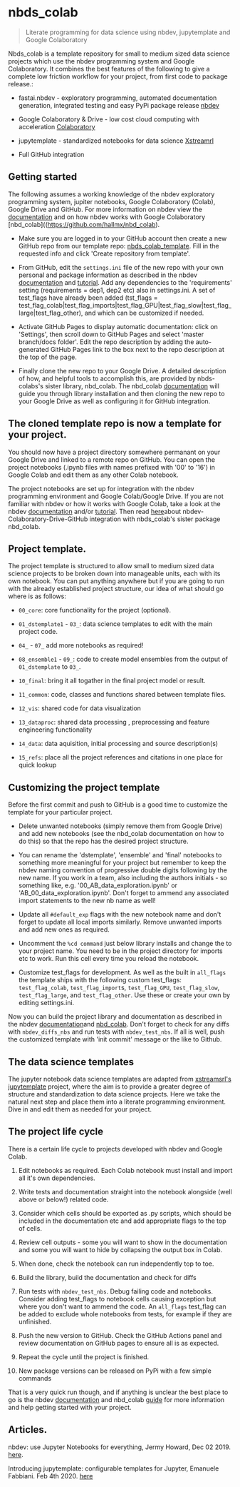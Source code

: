 # nbds_colab
> Literate programming for data science using nbdev, jupytemplate and Google Colaboratory


Nbds_colab is a template repository for small to medium sized data science projects which use the nbdev programming system and Google Colaboratory. It combines the best features of the following to give a complete low friction workflow for your project, from first code to package release.:

* fastai.nbdev - exploratory programming, automated documentation generation, integrated testing and easy PyPi package release [nbdev](https://github.com/fastai/nbdev//) 

* Google Colaboratory & Drive - low cost cloud computing with acceleration [Colaboratory](https://colab.research.google.com/)

* jupytemplate - standardized notebooks for data science [Xstreamrl](https://github.com/xtreamsrl/jupytemplate)

* Full GitHub integration


## Getting started

The following assumes a working knowledge of the nbdev exploratory programming system, jupiter notebooks, Google Colaboratory (Colab), Google Drive and GitHub. For more information on nbdev view the [documentation](http://nbdev.fast.ai/) and on how nbdev works with Google Colaboratory [nbd_colab]((https://github.com/hallmx/nbd_colab).

* Make sure you are logged in to your GitHub account then create a new GitHub repo from our template repo:  [nbds_colab_template](https://github.com/hallmx/nbds_colab/generate). Fill in the requested info and click 'Create repository from template'. 

* From GitHub, edit the `settings.ini` file of the new repo with your own personal and package information as described in the nbdev [documentation](http://nbdev.fast.ai/) and [tutorial](http://nbdev.fast.ai/tutorial/). Add any dependencies to the 'requirements' setting (requirements = dep1, dep2 etc) also in settings.ini. A set of test_flags have already been added (tst_flags = test_flag_colab|test_flag_imports|test_flag_GPU|test_flag_slow|test_flag_large|test_flag_other), and which can be customized if needed. 

* Activate GitHub Pages to display automatic documentation: click on 'Settings', then scroll down to GitHub Pages and select 'master branch/docs folder'. Edit the repo description by adding the auto-generated GitHub Pages link to the box next to the repo description at the top of the page.

* Finally clone the new repo to your Google Drive. A detailed description of how, and helpful tools to accomplish this, are provided by nbds-colabs's sister library, nbd_colab. The nbd_colab [documentation](https://github.com/hallmx/nbd_colab) will guide you through library installation and then cloning the new repo to your Google Drive as well as configuring it for GitHub integration. 



## The cloned template repo is now a template for your project.

You should now have a project directory somewhere permanant on your Google Drive and linked to a remote repo on GitHub. You can open the project notebooks (.ipynb files with names prefixed with '00' to '16') in Google Colab and edit them as any other Colab notebook. 

The project notebooks are set up for integration with the nbdev programming environment and Google Colab/Google Drive. If you are not familiar with nbdev or how it works with Google Colab, take a look at the nbdev [documentation](http://nbdev.fast.ai/) and/or [tutorial](http://nbdev.fast.ai/tutorial/). Then read [here](https://github.com/hallmx/nbd_colab)about nbdev-Colaboratory-Drive-GitHub integration with nbds_colab's sister package nbd_colab. 

## Project template.

The project template is structured to allow small to medium sized data science projects to be broken down into manageable units, each with its own notebook. You can put anything anywhere but if you are going to run with the already established project structure,  our idea of what should go where is as follows: 

* `00_core`: core functionality for the project (optional). 

* `01_dstemplate1` - `03_`: data science templates to edit with the main project code. 

* `04_` - `07_` add more notebooks as required!

* `08_ensemble1` - `09_`: code to create model ensembles from the output of `01_dstemplate` to `03_`.

* `10_final`: bring it all togather in the final project model or result.

* `11_common`: code, classes and functions shared between template files.

* `12_vis`: shared code for data visualization

* `13_dataproc`: shared data processing , preprocessing and feature engineering functionality

* `14_data`: data aquisition, initial processing and source description(s)

* `15_refs`: place all the project references and citations in one place for quick lookup



## Customizing the project template

Before the first commit and push to GitHub is a good time to customize the template for your particular project. 

* Delete unwanted notebooks (simply remove them from Google Drive) and add new notebooks (see the nbd_colab documentation on how to do this) so that the repo has the desired project structure. 

* You can rename the 'dstemplate', 'ensemble' and 'final' notebooks to something more meaningful for your project but remember to keep the nbdev naming convention of progressive double digits following by the new name. If you work in a team, also including the authors initials - so something like, e.g. '00_AB_data_exploration.ipynb' or 'AB_00_data_exploration.ipynb'. Don't forget to ammend any associated import statements to the new nb name as well! 

* Update all `#default_exp` flags with the new notebook name and don't forget to update all local imports similarly. Remove unwanted imports and add new ones as required. 

* Uncomment the `%cd command` just below library installs and change the <placeholder> to your project name. You need to be in the project directory for imports etc to work. Run this cell every time you reload the notebook. 

* Customize test_flags for development. As well as the built in `all_flags` the template ships with the following custom test_flags: `test_flag_colab`, `test_flag_import`s, `test_flag_GPU`, `test_flag_slow`, `test_flag_large`, and `test_flag_other`. Use these or create your own by editing settings.ini.

Now you can build the project library and documentation as described in the nbdev [documentation](http://nbdev.fast.ai/)and [nbd_colab](https://github.com/hallmx/nbd_colab). Don't forget to check for any diffs with `nbdev_diffs_nbs` and run tests with `nbdev_test_nbs`. If all is well, push the customized template with 'init commit' message or the like to Github. 

## The data science templates

The jupyter notebook data science templates are adapted from [xstreamsrl's jupytemplate](https://github.com/xtreamsrl/jupytemplate) project, where the aim is to provide a greater degree of structure and standardization to data science projects. Here we take the natural next step and place them into a literate programming environment. Dive in and edit them as needed for your project. 



## The project life cycle

There is a certain life cycle to projects developed with nbdev and Google Colab. 

1. Edit notebooks as required. Each Colab notebook must install and import all it's own dependencies.

2. Write tests and documentation straight into the notebook alongside (well above or below!) related code.

3. Consider which cells should be exported as .py scripts, which should be included in the documentation etc and add  appropriate flags to the top of cells. 

4. Review cell outputs - some you will want to show in the documentation and some you will want to hide by collapsing the output box in Colab.

5. When done, check the notebook can run independently top to toe.

6. Build the library, build the documentation and check for diffs

7. Run tests with `nbdev_test_nbs`. Debug failing code and notebooks. Consider adding test_flags to notebook cells causing exception but where you don't want to ammend the code. An `all_flags` test_flag can be added to exclude whole notebooks from tests, for example if they are unfinished. 

8. Push the new version to GitHub. Check the GitHub Actions panel and review documentation on GitHub pages to ensure all is as expected. 

9. Repeat the cycle until the project is finished.

10. New package versions can be released on PyPi with a few simple commands

That is a very quick run though, and if anything is unclear the best place to go is the nbdev [documentation](http://nbdev.fast.ai/) and nbd_colab [guide](https://github.com/hallmx/nbd_colab) for more information and help getting started with your project. 

## Articles.

nbdev: use Jupyter Notebooks for everything, Jermy Howard, Dec 02 2019. [here](https://www.fast.ai/2019/12/02/nbdev/). 

Introducing jupytemplate: configurable templates for Jupyter, Emanuele Fabbiani. Feb 4th 2020. [here](https://towardsdatascience.com/stop-copy-pasting-notebooks-embrace-jupyter-templates-6bd7b6c00b94)





